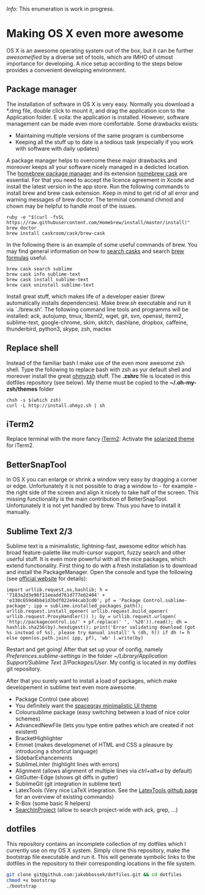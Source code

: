 *Info*: This enumeration is work in progress.

# Making OS X even more awesome

OS X is an awesome operating system out of the box, but it can be further *awesomeified*
by a diverse set of tools, which are IMHO of utmost importance for developing. A nice
setup according to the steps below provides a convenient developing environment.

## Package manager

The installation of software in OS X is very easy. Normally you download a *.dmg
file, double click to mount it, and drag the application icon to the Application
folder. E voila: the application is installed.
However, software management can be made even more comfortable. Some drawbacks
exists:
* Maintaining multiple versions of the same program is cumbersome
* Keeping all the stuff up to date is a tedious task (especially if you work
with software with daily updates)

A package manager helps to overcome these major drawbacks and moreover keeps all
your software nicely managed in a dedicted location. The
[homebrew package manager](http://brew.sh/) and its extension [homebrew cask](http://caskroom.io/)
are essential.
For that you need to accept the licence agreement in Xcode and install the latest version in the app store.
Run the following commands to install brew and brew cask extension.
Keep in mind to get rid of all error and warning messages of brew doctor.
The terminal command chmod and chown may be helpful to handle most of the issues.

```
ruby -e "$(curl -fsSL https://raw.githubusercontent.com/Homebrew/install/master/install)"
brew doctor
brew install caskroom/cask/brew-cask
```

In the following there is an example of some useful commands of brew. You may find general information on how to [search casks](https://github.com/caskroom/homebrew-cask#learn-more) and search [brew formulas](https://github.com/Homebrew/homebrew/tree/master/share/doc/homebrew#readme) useful.


```
brew cask search sublime
brew cask info sublime-text
brew cask install sublime-text
brew cask uninstall sublime-text
```


Install great stuff, which makes life of a developer easier (brew automatically installs dependencies).
Make *brew.sh* executable and run it via `./brew.sh'. The following command line tools and programms
will be installed: ack, autojump, tmux, libxml2, wget, git, svn, openssl, iterm2, sublime-text, google-chrome, skim, skitch, dashlane, dropbox, caffeine, thunderbird, python3, skype, zsh, mactex


## Replace shell

Instead of the familiar bash I make use of the even more awesome zsh shell. Type the following to replace bash with zsh as yur default shell and moreover install the great [ohmyzsh](https://github.com/robbyrussell/oh-my-zsh) stuff.
The **.zshrc** file is located in this dotfiles repository (see below). My theme must be copied to the **~/.oh-my-zsh/themes** folder

```
chsh -s $(which zsh)
curl -L http://install.ohmyz.sh | sh
```

## iTerm2

Replace terminal with the more fancy [iTerm2](http://iterm2.com/):
Activate the [solarized theme](https://github.com/altercation/solarized) for iTerm2.

## BetterSnapTool

In OS X you can enlarge or shrink a window very easy by dragging a corner or edge. Unfortunately it is not possible to drag a window to - for example - the right side of the screen and align it nicely to take half of the screen. This missing functionality is the main contribution of BetterSnapTool. Unfortunately it is not yet handled by brew. Thus you have to install it manually.

## Sublime Text 2/3

Sublime text is a minimalistic, lightning-fast, awesome editor which has broad
feature-palette like multi-cursor support, fuzzy search and other userful stuff.
It is even more powerful with all the nice packages, which extend functionality.
First thing to do with a fresh installation is to download and install
the PackageManager. Open the console and type the following (see
[official website](https://sublime.wbond.net/installation) for details):

```
import urllib.request,os,hashlib; h = '7183a2d3e96f11eeadd761d777e62404' + 'e330c659d4bb41d3bdf022e94cab3cd0'; pf = 'Package Control.sublime-package'; ipp = sublime.installed_packages_path(); urllib.request.install_opener( urllib.request.build_opener( urllib.request.ProxyHandler()) ); by = urllib.request.urlopen( 'http://packagecontrol.io/' + pf.replace(' ', '%20')).read(); dh = hashlib.sha256(by).hexdigest(); print('Error validating download (got %s instead of %s), please try manual install' % (dh, h)) if dh != h else open(os.path.join( ipp, pf), 'wb' ).write(by)
```

Restart and get going! After that set up your of config, namely *Preferences.sublime-settings*
in the folder *~/Library/Application Support/Sublime Text 3/Packages/User*.
My config is located in my dotfiles git repository.

After that you surely want to install a load of packages, which make developement
in sublime text even more awesome.

* Package Control (see above)
* You definitely want the [spacegray minimalistic UI theme](http://kkga.github.io/spacegray/)
* Coloursublime package (easy switching between a load of nice color schemes)
* AdvancedNewFile (lets you type entire pathes which are created if not existent)
* BracketHighlighter
* Emmet (makes developmenet of HTML and CSS a pleasure by introducing a shortcut language)
* SidebarExhancements
* SublimeLinter (highlight lines with errors)
* Alignment (allows alignment of multiple lines via *ctrl+alt+a* by default)
* GitGutter-Edge (shows git diffs in gutter)
* SublimeGit (git integration in sublime text)
* LatexTools (Very nice LaTeX integration. See the [LatexTools github page](https://github.com/SublimeText/LaTeXTools) for an overview of existing commands)
* R-Box (some basic R helpers)
* [SearchInProject](https://github.com/leonid-shevtsov/SearchInProject_SublimeText/blob/master/README.md) (allow to search project-wide with ack, grep, ...)

## dotfiles

This repository contains an incomplete collection of my dotfiles which I currently
use on my OS X system. Simply clone this repository, make the bootstrap file
executable and run it. This will generate symbolic links to the dotfiles in the
repository to their corresponding locations in the file system.

```sh
git clone git@github.com:jakobbossek/dotfiles.git && cd dotfiles
chmod +x bootstrap
./bootstrap
```



